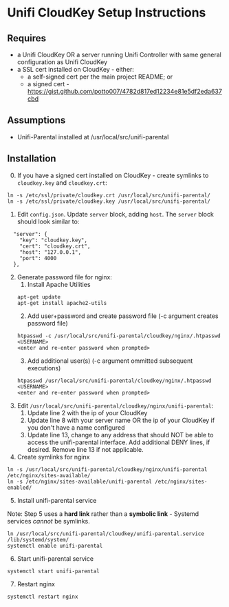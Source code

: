 # Unifi CloudKey Setup Instructions

## Requires
* a Unifi CloudKey OR a server running Unifi Controller with same general configuration as Unifi CloudKey
* a SSL cert installed on CloudKey - either: 
  * a self-signed cert per the main project README; or
  * a signed cert - https://gist.github.com/potto007/4782d817ed12234e81e5df2eda637cbd

## Assumptions
* Unifi-Parental installed at /usr/local/src/unifi-parental

## Installation
0. If you have a signed cert installed on CloudKey - create symlinks to `cloudkey.key` and `cloudkey.crt`:
  ```
  ln -s /etc/ssl/private/cloudkey.crt /usr/local/src/unifi-parental/
  ln -s /etc/ssl/private/cloudkey.key /usr/local/src/unifi-parental/
  ```
1. Edit `config.json`. Update `server` block, adding `host`.  The `server` block should look similar to:
```
  "server": {
    "key": "cloudkey.key",
    "cert": "cloudkey.crt",
    "host": "127.0.0.1",
    "port": 4000
  },
```
2. Generate password file for nginx:
    1. Install Apache Utilities
    ```
    apt-get update
    apt-get install apache2-utils
    ```
    2. Add user+password and create password file (-c argument creates password file)
    ```
    htpasswd -c /usr/local/src/unifi-parental/cloudkey/nginx/.htpasswd <USERNAME>
    <enter and re-enter password when prompted>
    ```
    3. Add additional user(s) (-c argument ommitted subsequent executions)
    ```
    htpasswd /usr/local/src/unifi-parental/cloudkey/nginx/.htpasswd <USERNAME>
    <enter and re-enter password when prompted>
    ```
3. Edit `/usr/local/src/unifi-parental/cloudkey/nginx/unifi-parental`:
    1. Update line 2 with the ip of your CloudKey
    2. Update line 8 with your server name OR the ip of your CloudKey if you don't have a name configured
    3. Update line 13, change to any address that should NOT be able to access the unifi-parental interface. Add additional DENY lines, if desired. Remove line 13 if not applicable.
4. Create symlinks for nginx
```
ln -s /usr/local/src/unifi-parental/cloudkey/nginx/unifi-parental /etc/nginx/sites-available/
ln -s /etc/nginx/sites-available/unifi-parental /etc/nginx/sites-enabled/
```
5. Install unifi-parental service

Note: Step 5 uses a **hard link** rather than a **symbolic link** - Systemd services *cannot* be symlinks.
```
ln /usr/local/src/unifi-parental/cloudkey/unifi-parental.service /lib/systemd/system/
systemctl enable unifi-parental
```
6. Start unifi-parental service
```
systemctl start unifi-parental
```
7. Restart nginx
```
systemctl restart nginx
```